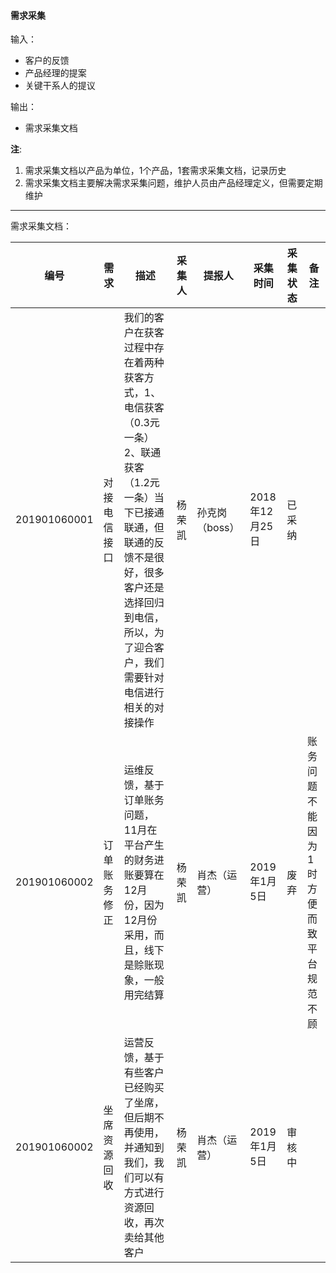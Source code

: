 #### 需求采集

输入：
* 客户的反馈
* 产品经理的提案
* 关键干系人的提议

输出：
* 需求采集文档

**注**: 
1. 需求采集文档以产品为单位，1个产品，1套需求采集文档，记录历史
2. 需求采集文档主要解决需求采集问题，维护人员由产品经理定义，但需要定期维护

---

需求采集文档：

|编号|需求|描述|采集人|提报人|采集时间|采集状态|备注|
|---|---|---|-----|-----|-------|-------|---|
|201901060001|对接电信接口|我们的客户在获客过程中存在着两种获客方式，1、电信获客（0.3元一条）2、联通获客（1.2元一条）当下已接通联通，但联通的反馈不是很好，很多客户还是选择回归到电信，所以，为了迎合客户，我们需要针对电信进行相关的对接操作|杨荣凯|孙克岗（boss）|2018年12月25日	|已采纳||
|201901060002|订单账务修正|运维反馈，基于订单账务问题，11月在平台产生的财务进账要算在12月份，因为12月份采用，而且，线下是赊账现象，一般用完结算|杨荣凯|肖杰（运营）|2019年1月5日|废弃|账务问题不能因为1时方便而致平台规范不顾|
|201901060002|坐席资源回收|运营反馈，基于有些客户已经购买了坐席，但后期不再使用，并通知到我们，我们可以有方式进行资源回收，再次卖给其他客户	|杨荣凯|肖杰（运营）|2019年1月5日|审核中||





